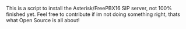 This is a script to install the Asterisk/FreePBX16 SIP server, not 100% finished yet. Feel free to contribute if im not doing something right, thats what Open Source is all about!
